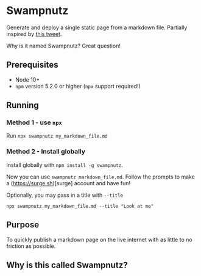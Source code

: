 Swampnutz
=========
Generate and deploy a single static page from a markdown file. Partially inspired by [this tweet](https://twitter.com/TensorNo/status/1147292248238776320).

Why is it named Swampnutz? Great question!

## Prerequisites

* Node 10+
* `npm` version 5.2.0 or higher (`npx` support required!)

## Running

### Method 1 - use `npx`
Run `npx swampnutz my_markdown_file.md`

### Method 2 - Install globally
Install globally with `npm install -g swampnutz`.

Now you can use `swampnutz markdown_file.md`. Follow the prompts to make a (https://surge.sh)[surge] account and have fun!

Optionally, you may pass in a title with `--title`

```
npx swampnutz my_markdown_file.md --title "Look at me"
```

## Purpose

To quickly publish a markdown page on the live internet with as little to no friction as possible.

## Why is this called Swampnutz?
